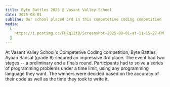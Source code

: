```yaml
---
title: Byte Battles 2025 @ Vasant Valley School
date: 2025-08-01
subline: Our school placed 3rd in this competetive coding competition
media:
  [
    https://i.postimg.cc/FHZq12tB/Screenshot-2025-08-01-at-11-15-27-PM.png,
  ]
---
```


At Vasant Valley School's Competetive Coding competition, Byte Battles, Ayaan Bansal (grade 9) secured an impressive 3rd place. The event had two stages -- a preliminary and a finals round. Participants had to solve a series of programming problems under a time limit, using any programming language they want. The winners were decided based on the accuracy of their code as well as the time they took to write it.